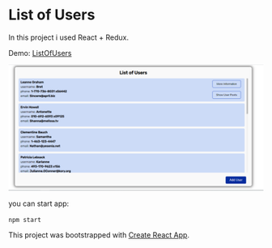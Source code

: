 # List of Users

In this project i used React + Redux.

Demo: [ListOfUsers](https://reactive-47cab.web.app/)

![demo](src/assets/images/demo.png)

you can start app:

`
npm start
`

This project was bootstrapped with [Create React App](https://github.com/facebook/create-react-app).
